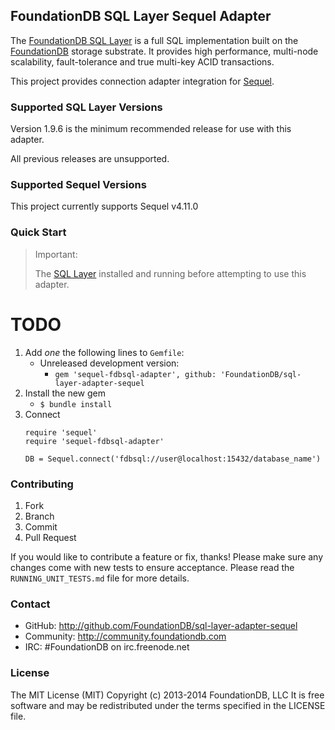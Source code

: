 ## FoundationDB SQL Layer Sequel Adapter

The [FoundationDB SQL Layer](https://github.com/FoundationDB/sql-layer) is a
full SQL implementation built on the [FoundationDB](https://foundationdb.com)
storage substrate. It provides high performance, multi-node scalability,
fault-tolerance and true multi-key ACID transactions.

This project provides connection adapter integration for [Sequel](http://sequel.jeremyevans.net/).

### Supported SQL Layer Versions

Version 1.9.6 is the minimum recommended release for use with this adapter.

All previous releases are unsupported.

### Supported Sequel Versions

This project currently supports Sequel v4.11.0

### Quick Start

> Important:
>
> The [SQL Layer](https://foundationdb.com/layers/sql/) installed and running
> before attempting to use this adapter.
>

# TODO

1. Add *one* the following lines to `Gemfile`:
    - Unreleased development version:
        - `gem 'sequel-fdbsql-adapter', github: 'FoundationDB/sql-layer-adapter-sequel`
2. Install the new gem
    - `$ bundle install`
3. Connect
    ```
    require 'sequel'
    require 'sequel-fdbsql-adapter'

    DB = Sequel.connect('fdbsql://user@localhost:15432/database_name')
    ```

### Contributing

1. Fork
2. Branch
3. Commit
4. Pull Request

If you would like to contribute a feature or fix, thanks! Please make
sure any changes come with new tests to ensure acceptance. Please read
the `RUNNING_UNIT_TESTS.md` file for more details.

### Contact

* GitHub: http://github.com/FoundationDB/sql-layer-adapter-sequel
* Community: http://community.foundationdb.com
* IRC: #FoundationDB on irc.freenode.net

### License

The MIT License (MIT)
Copyright (c) 2013-2014 FoundationDB, LLC
It is free software and may be redistributed under the terms specified
in the LICENSE file.
